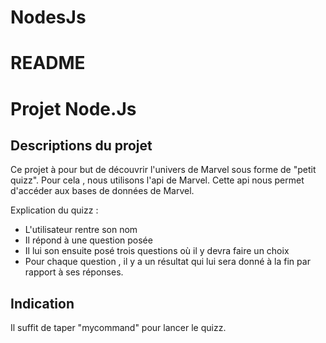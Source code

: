 # NodesJs

# README



# Projet Node.Js




## Descriptions du projet

Ce projet à pour but de découvrir l'univers de Marvel sous forme de "petit quizz".
Pour cela , nous utilisons l'api de Marvel. Cette api nous permet d'accéder aux bases de données de Marvel.

Explication du quizz : 

 - L'utilisateur rentre son nom
 - Il répond à une question posée 
 - Il lui son ensuite posé trois questions où il y devra faire un choix 
 - Pour chaque question ,  il y a un résultat qui lui sera donné à la fin par rapport à ses réponses. 

## Indication 

Il suffit de taper "mycommand" pour lancer le quizz.


